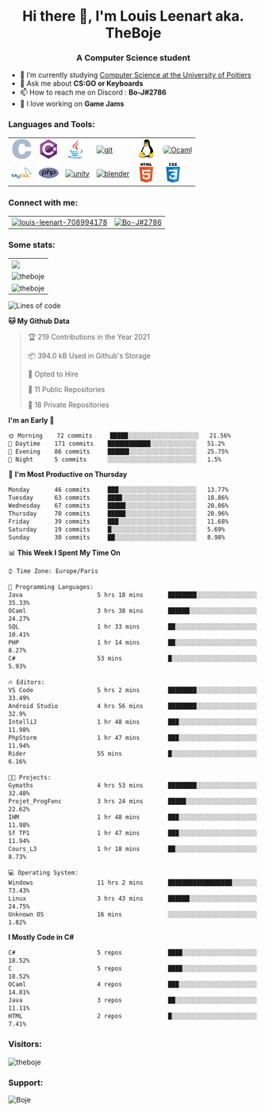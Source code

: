 <h1 align="center">Hi there 👋, I'm Louis Leenart aka. TheBoje</h1>
<h3 align="center">A Computer Science student</h3>

- 🔭 I’m currently studying [Computer Science at the University of Poitiers](http://formations.univ-poitiers.fr/fr/index/autre-diplome-niveau-master-AM/autre-diplome-niveau-master-AM/cmi-informatique-JD2XQGVY.html)
- 💬 Ask me about **CS:GO or Keyboards** <!-- TODO Ajouter un svg d'ergodox -->
- 📫 How to reach me on Discord : **Bo-J#2786**
- 🎯 I love working on **Game Jams**

<h3 align="left">Languages and Tools:</h3>
<p align="center"> 
  <table align="center">
    <tr>
      <td><a href="https://www.cprogramming.com/" target="_blank"> <img src="https://raw.githubusercontent.com/devicons/devicon/master/icons/c/c-original.svg" alt="c" width="40" height="40"/> </a> 
      <td><a href="https://www.w3schools.com/cs/" target="_blank"> <img src="https://raw.githubusercontent.com/devicons/devicon/master/icons/csharp/csharp-original.svg" alt="csharp" width="40" height="40"/> </a> 
      <td><a href="https://www.java.com" target="_blank"> <img src="https://raw.githubusercontent.com/devicons/devicon/master/icons/java/java-original.svg" alt="java" width="40" height="40"/> </a> 
      <td><a href="https://git-scm.com/" target="_blank"> <img src="https://www.vectorlogo.zone/logos/git-scm/git-scm-icon.svg" alt="git" width="40" height="40"/> </a>
      <td><a href="https://www.linux.org/" target="_blank"> <img src="https://raw.githubusercontent.com/devicons/devicon/master/icons/linux/linux-original.svg" alt="linux" width="40" height="40"/> </a> 
      <td><a href="" target="_blank"> <img src="https://ocaml.org/img/OCaml_Sticker.svg" alt="Ocaml" width="40" height="40" style="border-radius: 5px;"/> </a>
    <tr>
      <td><a href="https://www.mysql.com/" target="_blank"> <img src="https://raw.githubusercontent.com/devicons/devicon/master/icons/mysql/mysql-original-wordmark.svg" alt="mysql" width="40" height="40"/> </a>
      <td><a href="https://www.php.net" target="_blank"> <img src="https://raw.githubusercontent.com/devicons/devicon/master/icons/php/php-original.svg" alt="php" width="40" height="40"/> </a>
      <td><a href="https://unity.com/" target="_blank"> <img src="https://www.vectorlogo.zone/logos/unity3d/unity3d-icon.svg" alt="unity" width="40" height="40"/> </a>
      <td><a href="https://www.blender.org/" target="_blank"> <img src="https://download.blender.org/branding/community/blender_community_badge_white.svg" alt="blender" width="40" height="40"/> </a> 
      <td><a href="https://www.w3.org/html/" target="_blank"> <img src="https://raw.githubusercontent.com/devicons/devicon/master/icons/html5/html5-original-wordmark.svg" alt="html5" width="40" height="40"/> </a>
      <td><a href="https://www.w3schools.com/css/" target="_blank"> <img src="https://raw.githubusercontent.com/devicons/devicon/master/icons/css3/css3-original-wordmark.svg" alt="css3" width="40" height="40"/> </a>  
  </table>
  
</p>

<h3 align="left">Connect with me:</h3>
<p align="left">
  <table align="center">
    <tr>
      <td><a href="https://linkedin.com/in/louis-leenart-708994178" target="blank"><img align="center" src="https://cdn.jsdelivr.net/npm/simple-icons@3.0.1/icons/linkedin.svg" alt="louis-leenart-708994178" height="40" width="40"/></a>
      <td><a href="https://discord.gg/Bo-J#2786" target="blank"><img align="center" src="https://cdn.jsdelivr.net/npm/simple-icons@3.0.1/icons/discord.svg" alt="Bo-J#2786" height="40" width="40"/></a> 
  </table>
</p>

<h3 align="left">Some stats:</h3>
<p align="center">
  <table align="center">
    <tr><td><img align="center" src="https://github-readme-stats.vercel.app/api?username=TheBoje&show_icons=true&theme=dark&count_private=true" />
    <tr><td><img align="center" src="https://github-readme-streak-stats.herokuapp.com/?user=theboje&theme=dark&count_private=true&" alt="theboje" />
    <tr><td><img align="center" src="https://github-readme-stats.vercel.app/api/wakatime?username=Bo_J&theme=dark" alt="theboje" />
  </table>
</p>

<!--START_SECTION:waka-->
![Lines of code](https://img.shields.io/badge/From%20Hello%20World%20I%27ve%20Written-615873%20lines%20of%20code-blue)

**🐱 My Github Data** 

> 🏆 219 Contributions in the Year 2021
 > 
> 📦 394.0 kB Used in Github's Storage 
 > 
> 💼 Opted to Hire
 > 
> 📜 11 Public Repositories 
 > 
> 🔑 18 Private Repositories  
 > 
**I'm an Early 🐤** 

```text
🌞 Morning    72 commits     █████░░░░░░░░░░░░░░░░░░░░   21.56% 
🌆 Daytime    171 commits    ████████████░░░░░░░░░░░░░   51.2% 
🌃 Evening    86 commits     ██████░░░░░░░░░░░░░░░░░░░   25.75% 
🌙 Night      5 commits      ░░░░░░░░░░░░░░░░░░░░░░░░░   1.5%

```
📅 **I'm Most Productive on Thursday** 

```text
Monday       46 commits     ███░░░░░░░░░░░░░░░░░░░░░░   13.77% 
Tuesday      63 commits     ████░░░░░░░░░░░░░░░░░░░░░   18.86% 
Wednesday    67 commits     █████░░░░░░░░░░░░░░░░░░░░   20.06% 
Thursday     70 commits     █████░░░░░░░░░░░░░░░░░░░░   20.96% 
Friday       39 commits     ███░░░░░░░░░░░░░░░░░░░░░░   11.68% 
Saturday     19 commits     █░░░░░░░░░░░░░░░░░░░░░░░░   5.69% 
Sunday       30 commits     ██░░░░░░░░░░░░░░░░░░░░░░░   8.98%

```


📊 **This Week I Spent My Time On** 

```text
⌚︎ Time Zone: Europe/Paris

💬 Programming Languages: 
Java                     5 hrs 18 mins       ████████░░░░░░░░░░░░░░░░░   35.33% 
OCaml                    3 hrs 38 mins       ██████░░░░░░░░░░░░░░░░░░░   24.27% 
SQL                      1 hr 33 mins        ██░░░░░░░░░░░░░░░░░░░░░░░   10.41% 
PHP                      1 hr 14 mins        ██░░░░░░░░░░░░░░░░░░░░░░░   8.27% 
C#                       53 mins             █░░░░░░░░░░░░░░░░░░░░░░░░   5.93%

🔥 Editors: 
VS Code                  5 hrs 2 mins        ████████░░░░░░░░░░░░░░░░░   33.49% 
Android Studio           4 hrs 56 mins       ████████░░░░░░░░░░░░░░░░░   32.9% 
IntelliJ                 1 hr 48 mins        ███░░░░░░░░░░░░░░░░░░░░░░   11.98% 
PhpStorm                 1 hr 47 mins        ███░░░░░░░░░░░░░░░░░░░░░░   11.94% 
Rider                    55 mins             █░░░░░░░░░░░░░░░░░░░░░░░░   6.16%

🐱‍💻 Projects: 
Gymaths                  4 hrs 53 mins       ████████░░░░░░░░░░░░░░░░░   32.48% 
Projet_ProgFonc          3 hrs 24 mins       █████░░░░░░░░░░░░░░░░░░░░   22.62% 
IHM                      1 hr 48 mins        ███░░░░░░░░░░░░░░░░░░░░░░   11.98% 
Sf TP1                   1 hr 47 mins        ███░░░░░░░░░░░░░░░░░░░░░░   11.94% 
Cours_L3                 1 hr 18 mins        ██░░░░░░░░░░░░░░░░░░░░░░░   8.73%

💻 Operating System: 
Windows                  11 hrs 2 mins       ██████████████████░░░░░░░   73.43% 
Linux                    3 hrs 43 mins       ██████░░░░░░░░░░░░░░░░░░░   24.75% 
Unknown OS               16 mins             ░░░░░░░░░░░░░░░░░░░░░░░░░   1.82%

```

**I Mostly Code in C#** 

```text
C#                       5 repos             ████░░░░░░░░░░░░░░░░░░░░░   18.52% 
C                        5 repos             ████░░░░░░░░░░░░░░░░░░░░░   18.52% 
OCaml                    4 repos             ███░░░░░░░░░░░░░░░░░░░░░░   14.81% 
Java                     3 repos             ██░░░░░░░░░░░░░░░░░░░░░░░   11.11% 
HTML                     2 repos             █░░░░░░░░░░░░░░░░░░░░░░░░   7.41%

```



<!--END_SECTION:waka-->

<h3 align="left">Visitors:</h3>
<p><img align="center" src="https://visitor-badge.glitch.me/badge?page_id=TheBoje" alt="theboje" /></p>

<h3 align="left">Support:</h3>
<p><a href="https://www.buymeacoffee.com/Boje"> <img align="left" src="https://cdn.buymeacoffee.com/buttons/v2/default-yellow.png" height="50" width="210" alt="Boje" /></a></p>